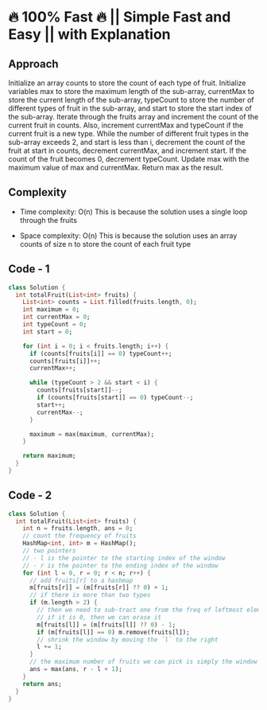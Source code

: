 # 🔥 100% Fast 🔥 || Simple Fast and Easy || with Explanation

## Approach

Initialize an array counts to store the count of each type of fruit.
Initialize variables max to store the maximum length of the sub-array, currentMax to store the current length of the sub-array, typeCount to store the number of different types of fruit in the sub-array, and start to store the start index of the sub-array.
Iterate through the fruits array and increment the count of the current fruit in counts. Also, increment currentMax and typeCount if the current fruit is a new type.
While the number of different fruit types in the sub-array exceeds 2, and start is less than i, decrement the count of the fruit at start in counts, decrement currentMax, and increment start. If the count of the fruit becomes 0, decrement typeCount.
Update max with the maximum value of max and currentMax.
Return max as the result.

## Complexity

- Time complexity: O(n)
This is because the solution uses a single loop through the fruits

- Space complexity: O(n)
This is because the solution uses an array counts of size n to store the count of each fruit type

## Code - 1

```dart
class Solution {
  int totalFruit(List<int> fruits) {
    List<int> counts = List.filled(fruits.length, 0);
    int maximum = 0;
    int currentMax = 0;
    int typeCount = 0;
    int start = 0;

    for (int i = 0; i < fruits.length; i++) {
      if (counts[fruits[i]] == 0) typeCount++;
      counts[fruits[i]]++;
      currentMax++;

      while (typeCount > 2 && start < i) {
        counts[fruits[start]]--;
        if (counts[fruits[start]] == 0) typeCount--;
        start++;
        currentMax--;
      }

      maximum = max(maximum, currentMax);
    }

    return maximum;
  }
}
```

## Code - 2

```dart
class Solution {
  int totalFruit(List<int> fruits) {
    int n = fruits.length, ans = 0;
    // count the frequency of fruits
    HashMap<int, int> m = HashMap();
    // two pointers
    // - l is the pointer to the starting index of the window
    // - r is the pointer to the ending index of the window
    for (int l = 0, r = 0; r < n; r++) {
      // add fruits[r] to a hashmap
      m[fruits[r]] = (m[fruits[r]] ?? 0) + 1;
      // if there is more than two types
      if (m.length > 2) {
        // then we need to sub-tract one from the freq of leftmost element, i.e. fruits[l]
        // if it is 0, then we can erase it
        m[fruits[l]] = (m[fruits[l]] ?? 0) - 1;
        if (m[fruits[l]] == 0) m.remove(fruits[l]);
        // shrink the window by moving the `l` to the right
        l += 1;
      }
      // the maximum number of fruits we can pick is simply the window size
      ans = max(ans, r - l + 1);
    }
    return ans;
  }
}
```
